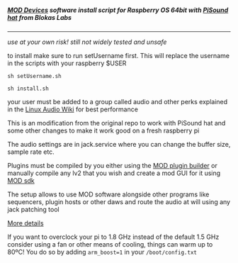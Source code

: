 ##### [MOD Devices](https://moddevices.com/) software install script for Raspberry OS 64bit with [PiSound hat](https://blokas.io/pisound/) from Blokas Labs
*** 
_use at your own risk!_ _still not widely tested and unsafe_

to install make sure to run setUsername first. This will replace the username in the scripts with your raspberry $USER

```sh setUsername.sh```

```sh install.sh```

your user must be added to a group called audio and other perks explained in the [Linux Audio Wiki](https://wiki.linuxaudio.org/wiki/system_configuration) for best performance


This is an modification from the original repo to work with PiSound hat and some other changes to make it work good on a fresh raspberry pi

The audio settings are in jack.service where you can change the buffer size, sample rate etc.

Plugins must be compiled by you either using the [MOD plugin builder](https://github.com/moddevices/mod-plugin-builder)
or manually compile any lv2 that you wish and create a mod GUI for it using [MOD sdk](https://github.com/moddevices/mod-sdk)

The setup allows to use MOD software alongside other programs like sequencers, plugin hosts or other daws and route the audio at will using any jack patching tool


 [More details](https://forum.moddevices.com/t/raspberry-pi-4-setup-getting-crazy-with-jack/7691)

 If you want to overclock your pi to 1.8 GHz instead of the default 1.5 GHz consider using a fan or other means of cooling, things can warm up to 80ºC!
 You do so by adding ```arm_boost=1``` in your ```/boot/config.txt``` 